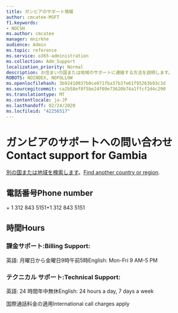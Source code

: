 ```yaml
---
title: ガンビアのサポート情報
author: cmcatee-MSFT
f1.keywords:
- NOCSH
ms.author: cmcatee
manager: mnirkhe
audience: Admin
ms.topic: reference
ms.service: o365-administration
ms.collection: Adm_Support
localization_priority: Normal
description: お住まいの国または地域のサポートに連絡する方法を説明します。
ROBOTS: NOINDEX, NOFOLLOW
ms.openlocfilehash: 3b92410037b0ce071fba37b37e61f95263b93c3d
ms.sourcegitcommit: ca2b58ef8f5be24f09e73620b74a1ffcf2d4c290
ms.translationtype: MT
ms.contentlocale: ja-JP
ms.lasthandoff: 02/24/2020
ms.locfileid: "42256517"
---
```

# <a name="contact-support-for-gambia"></a><span data-ttu-id="93fe5-103">ガンビアのサポートへの問い合わせ</span><span class="sxs-lookup"><span data-stu-id="93fe5-103">Contact support for Gambia</span></span>

<span data-ttu-id="93fe5-104">[別の国または地域を検索します](../contact-support-for-business-products.md)。</span><span class="sxs-lookup"><span data-stu-id="93fe5-104">[Find another country or region](../contact-support-for-business-products.md).</span></span>

## <a name="phone-number"></a><span data-ttu-id="93fe5-105">電話番号</span><span class="sxs-lookup"><span data-stu-id="93fe5-105">Phone number</span></span>
<span data-ttu-id="93fe5-106">+ 1 312 843 5151</span><span class="sxs-lookup"><span data-stu-id="93fe5-106">+1 312 843 5151</span></span>

## <a name="hours"></a><span data-ttu-id="93fe5-107">時間</span><span class="sxs-lookup"><span data-stu-id="93fe5-107">Hours</span></span>
### <a name="billing-support"></a><span data-ttu-id="93fe5-108">課金サポート:</span><span class="sxs-lookup"><span data-stu-id="93fe5-108">Billing Support:</span></span>

<span data-ttu-id="93fe5-109">英語: 月曜日から金曜日9時午前5時</span><span class="sxs-lookup"><span data-stu-id="93fe5-109">English: Mon-Fri 9 AM-5 PM</span></span>

### <a name="technical-support"></a><span data-ttu-id="93fe5-110">テクニカル サポート:</span><span class="sxs-lookup"><span data-stu-id="93fe5-110">Technical Support:</span></span>

<span data-ttu-id="93fe5-111">英語: 24 時間年中無休</span><span class="sxs-lookup"><span data-stu-id="93fe5-111">English: 24 hours a day, 7 days a week</span></span>

<span data-ttu-id="93fe5-112">国際通話料金の適用</span><span class="sxs-lookup"><span data-stu-id="93fe5-112">International call charges apply</span></span>